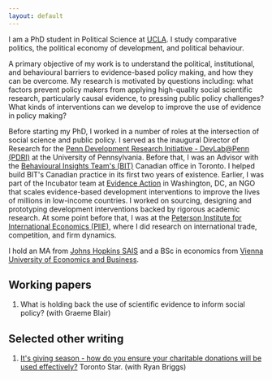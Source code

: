 ```yaml
---
layout: default
---
```


I am a PhD student in Political Science at [UCLA](https://polisci.ucla.edu/). I study comparative politics, the political economy of development, and political behaviour. 

A primary objective of my work is to understand the political, institutional, and behavioural barriers to evidence-based policy making, and how they can be overcome. My research is motivated by questions including: what factors prevent policy makers from applying high-quality social scientific research, particularly causal evidence, to pressing public policy challenges? What kinds of interventions can we develop to improve the use of evidence in policy making?

Before starting my PhD, I worked in a number of roles at the intersection of social science and public policy. I served as the inaugural Director of Research for the [Penn Development Research Initiative - DevLab@Penn (PDRI)](https://pdri-devlab.upenn.edu/) at the University of Pennsylvania. Before that, I was an Advisor with the [Behavioural Insights Team's (BIT)](https://www.bi.team/) Canadian office in Toronto. I helped build BIT's Canadian practice in its first two years of existence. Earlier, I was part of the Incubator team at [Evidence Action](https://www.evidenceaction.org/) in Washington, DC, an NGO that scales evidence-based development interventions to improve the lives of millions in low-income countries. I worked on sourcing, designing and prototyping development interventions backed by rigorous academic research. At some point before that, I was at the [Peterson Institute for International Economics (PIIE)](https://www.piie.com/), where I did research on international trade, competition, and firm dynamics.

I hold an MA from [Johns Hopkins SAIS](https://sais.jhu.edu/) and a BSc in economics from [Vienna University of Economics and Business](https://www.wu.ac.at/en/).

## Working papers

1. What is holding back the use of scientific evidence to inform social policy? (with Graeme Blair)

## Selected other writing

1. [It's giving season - how do you ensure your charitable donations will be used effectively?](https://www.thestar.com/opinion/contributors/it-s-giving-season-how-do-you-ensure-your-charitable-donations-will-be-used-effectively/article_be8b5675-214a-51ff-acb0-a6111196c9b5.html) Toronto Star. (with Ryan Briggs)
